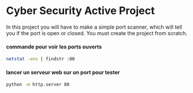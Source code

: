 # Cyber Security Active Project

In this project you will have to make a simple port scanner, which will tell you if the port is open or closed. You must create the project from scratch.

#### commande pour voir les ports ouverts
```bash 
netstat -ano | findstr :80
```

#### lancer un serveur web sur un port pour tester

```bash 
python -m http.server 80
```